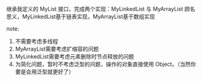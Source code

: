 继承我定义的 MyList 接口，完成两个实现：MyLinkedList 与 MyArrayList
顾名思义，MyLinkedList基于链表实现，MyArrayList基于数组实现

note:
1. 不需要考虑多线程
2. MyArrayList需要考虑扩缩容的问题
3. MyLinkedList需要考虑元素删除时节点释放的问题
4. 为简化问题，暂时不考虑泛型的问题，操作的对象直接使用 Object。（当然你要是会用泛型就更好了）
